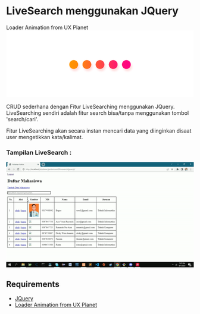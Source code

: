 
# LiveSearch  menggunakan JQuery
Loader Animation from UX Planet
![logo](https://github.com/BagusFary/LiveSearchJQuery/blob/master/img/loader.gif?raw=true)




CRUD sederhana dengan Fitur LiveSearching menggunakan JQuery. LiveSearching sendiri adalah fitur search bisa/tanpa menggunakan tombol 'search/cari'.

Fitur LiveSearching akan secara instan mencari data yang diinginkan disaat user mengetikkan kata/kalimat.



### Tampilan LiveSearch : 
![tampilan](https://github.com/BagusFary/LiveSearchJQuery/blob/master/img/video.gif?raw=true)


## Requirements
 - [JQuery](https://jquery.com/download/)
 - [Loader Animation from UX Planet](https://uxplanet.org/using-loading-animation-on-websites-and-apps-examples-and-snippets-to-use-cab0097be9f1)